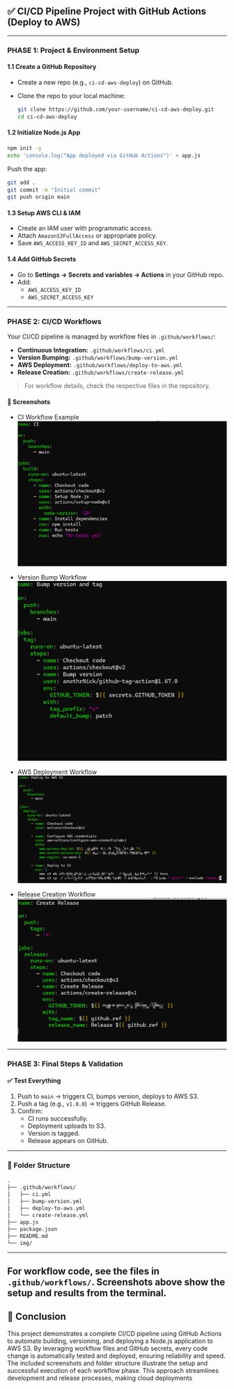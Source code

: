 ## ✅ CI/CD Pipeline Project with GitHub Actions (Deploy to AWS)

---

### **PHASE 1: Project & Environment Setup**

#### 1.1 Create a GitHub Repository

- Create a new repo (e.g., `ci-cd-aws-deploy`) on GitHub.
- Clone the repo to your local machine:

  ```bash
  git clone https://github.com/your-username/ci-cd-aws-deploy.git
  cd ci-cd-aws-deploy
  ```

#### 1.2 Initialize Node.js App

```bash
npm init -y
echo 'console.log("App deployed via GitHub Actions")' > app.js
```

Push the app:

```bash
git add .
git commit -m "Initial commit"
git push origin main
```

#### 1.3 Setup AWS CLI & IAM

- Create an IAM user with programmatic access.
- Attach `AmazonS3FullAccess` or appropriate policy.
- Save `AWS_ACCESS_KEY_ID` and `AWS_SECRET_ACCESS_KEY`.

#### 1.4 Add GitHub Secrets

- Go to **Settings → Secrets and variables → Actions** in your GitHub repo.
- Add:
  - `AWS_ACCESS_KEY_ID`
  - `AWS_SECRET_ACCESS_KEY`

---

### **PHASE 2: CI/CD Workflows**

Your CI/CD pipeline is managed by workflow files in `.github/workflows/`:

- **Continuous Integration:** `.github/workflows/ci.yml`
- **Version Bumping:** `.github/workflows/bump-version.yml`
- **AWS Deployment:** `.github/workflows/deploy-to-aws.yml`
- **Release Creation:** `.github/workflows/create-release.yml`

> For workflow details, check the respective files in the repository.

#### 📸 Screenshots

- CI Workflow Example  
  ![github](img/ci-yml.png)

- Version Bump Workflow  
  ![github](img/bum-version.png)

- AWS Deployment Workflow  
  ![github](img/AWS-3.png)

- Release Creation Workflow  
  ![github](img/Create_release.png)

---

### **PHASE 3: Final Steps & Validation**

#### ✅ Test Everything

1. Push to `main` → triggers CI, bumps version, deploys to AWS S3.
2. Push a tag (e.g., `v1.0.0`) → triggers GitHub Release.
3. Confirm:
   - CI runs successfully.
   - Deployment uploads to S3.
   - Version is tagged.
   - Release appears on GitHub.

---

### 📁 Folder Structure

```
.
├── .github/workflows/
│   ├── ci.yml
│   ├── bump-version.yml
│   ├── deploy-to-aws.yml
│   └── create-release.yml
├── app.js
├── package.json
├── README.md
└── img/
```

---

**For workflow code, see the files in `.github/workflows/`. Screenshots above show the setup and results from the terminal.**
---

## 🏁 Conclusion

This project demonstrates a complete CI/CD pipeline using GitHub Actions to automate building, versioning, and deploying a Node.js application to AWS S3. By leveraging workflow files and GitHub secrets, every code change is automatically tested and deployed, ensuring reliability and speed. The included screenshots and folder structure illustrate the setup and successful execution of each workflow phase. This approach streamlines development and release processes, making cloud deployments